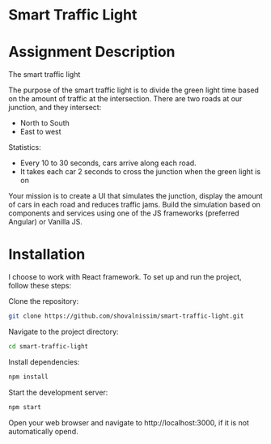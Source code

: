 # Smart Traffic Light

# Assignment Description
The smart traffic light

The purpose of the smart traffic light is to divide the green light time based on the amount of traffic at
the intersection.
There are two roads at our junction, and they intersect:

* North to South
* East to west

Statistics:
* Every 10 to 30 seconds, cars arrive along each road.
* It takes each car 2 seconds to cross the junction when the green light is on

Your mission is to create a UI that simulates the junction, display the amount of cars in each road and
reduces traffic jams. Build the simulation based on components and services using one of the JS
frameworks (preferred Angular) or Vanilla JS.

# Installation

I choose to work with React framework.
To set up and run the project, follow these steps:

Clone the repository:

```bash
git clone https://github.com/shovalnissim/smart-traffic-light.git
```

Navigate to the project directory:

```bash
cd smart-traffic-light
```

Install dependencies:

```bash
npm install
```

Start the development server:

```bash
npm start
```

Open your web browser and navigate to http://localhost:3000, if it is not automatically opend.
